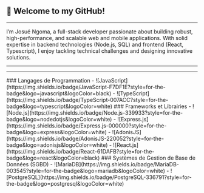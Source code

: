 ## 👋 Welcome to my GitHub!
<hr>
I’m Josué Ngoma, a full-stack developer passionate about building robust, high-performance, and scalable web and mobile applications. With solid expertise in backend technologies (Node.js, SQL) and frontend (React, Typescript), I enjoy tackling technical challenges and designing innovative solutions.
<hr>
<hr>
### Langages de Programmation
- ![JavaScript](https://img.shields.io/badge/JavaScript-F7DF1E?style=for-the-badge&logo=javascript&logoColor=black)
- ![TypeScript](https://img.shields.io/badge/TypeScript-007ACC?style=for-the-badge&logo=typescript&logoColor=white)
### Frameworks et Librairies
- ![Node.js](https://img.shields.io/badge/Node.js-339933?style=for-the-badge&logo=nodedotjs&logoColor=white)
- ![Express.js](https://img.shields.io/badge/Express.js-000000?style=for-the-badge&logo=express&logoColor=white)
- ![AdonisJS](https://img.shields.io/badge/AdonisJS-220052?style=for-the-badge&logo=adonisjs&logoColor=white)
- ![React.js](https://img.shields.io/badge/React-61DAFB?style=for-the-badge&logo=react&logoColor=black)
### Systèmes de Gestion de Base de Données (SGBD)
- ![MariaDB](https://img.shields.io/badge/MariaDB-003545?style=for-the-badge&logo=mariadb&logoColor=white)
- ![PostgreSQL](https://img.shields.io/badge/PostgreSQL-336791?style=for-the-badge&logo=postgresql&logoColor=white)

<!--
**JoNgoma/JoNgoma** is a ✨ _special_ ✨ repository because its `README.md` (this file) appears on your GitHub profile.

Here are some ideas to get you started:

- 🔭 I’m currently working on ...
- 🌱 I’m currently learning ...
- 👯 I’m looking to collaborate on ...
- 🤔 I’m looking for help with ...
- 💬 Ask me about ...
- 📫 How to reach me: ...
- 😄 Pronouns: ...
- ⚡ Fun fact: ...
-->
